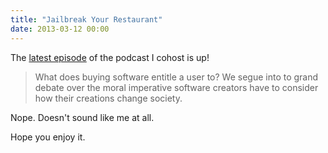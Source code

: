 ```yaml
---
title: "Jailbreak Your Restaurant"
date: 2013-03-12 00:00
---
```


<import><p>The <a href="http://themasterbranch.com/2013/03/episode-5-%E2%80%93-jailbreak-your-restaurant/">latest episode</a> of the podcast I cohost is up!</p>

<blockquote>
  <p>What does buying software entitle a user to? We segue into to grand debate over the moral imperative software creators have to consider how their creations change society.</p>
</blockquote>

<p>Nope. Doesn't sound like me at all.</p>
<div class="sqs-audio-embed" data-url="http://themasterbranch.com/podpress_trac/web/139/0/TheMasterBranch_ep5.m4a" data-mime-type="" data-title="Jailbreak Your Restaurant" data-author="Tom Creight, Ash Furrow, Adam Shutsa" data-show-download="false" data-design-style="minimal" data-duration-in-ms="" data-color-theme="dark">
</div>
<p>Hope you enjoy it. </p></import>

<!-- more -->

